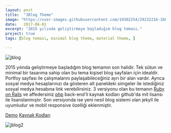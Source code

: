 ```yaml
---
layout: post
title:  "JBlog Theme"
image: "https://user-images.githubusercontent.com/19302254/29232216-1bbb6d38-7ef3-11e7-9768-d4de71430f42.png"
date:   2017-06-01
excerpt: "2015 yılında geliştirmeye başladığım blog teması."
project: true
tags: [blog teması, minimal blog theme, material theme, ]

---
```

![jblog](https://user-images.githubusercontent.com/19302254/29232216-1bbb6d38-7ef3-11e7-9768-d4de71430f42.png)

2015 yılında geliştirmeye başladığım blog temamın son halidir. Tek sütun ve minimal bir tasarıma sahip olan bu tema kişisel blog sayfaları için idealdir. Portfoy sayfası ile çalışmalarını paylaşabileceğiniz ayrı bir alan vardır. Ayrıca sosyal medya hesaplarınızı da gösteren alt paneldeki simgeler ile istediğiniz sosyal medya hesabına link verebilirsiniz. 3 versiyonu olan bu temanın  [Ruby on Rails](https://github.com/alperenbozkurt/RBlog)  ve affedersiniz [php](https://github.com/alperenbozkurt/Ablog) back-end'li kaynak kodları  github'da mit lisansı ile lisanslanmıştır. Son versiyonda ise yeni nesil blog sistemi olan jekyll ile uyumludur ve mobil responsive özelliği eklenmiştir.


<div markdown="0"><a href="http://alperenbozkurt.net/JBlog/" class="btn btn-info">Demo</a>  <a href="https://github.com/alperenbozkurt/JBlog/" class="btn btn-info">Kaynak Kodları</a></div>

![jblog2](https://user-images.githubusercontent.com/19302254/29232319-b70a2efa-7ef3-11e7-8da2-eb929d4ede6e.png)
